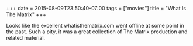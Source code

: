 +++
date = 2015-08-09T23:50:40-07:00
tags = ["movies"]
title = "What Is The Matrix"
+++

Looks like the excellent whatisthematrix.com went offline at some point in the past. Such a pity, it was a great collection of The Matrix production and related material.
